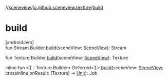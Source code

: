 //[sceneview](../../index.md)/[io.github.sceneview.texture](index.md)/[build](build.md)

# build

[androidJvm]\
fun Stream.Builder.[build](build.md)(sceneView: [SceneView](../io.github.sceneview/-scene-view/index.md)): Stream

fun Texture.Builder.[build](build.md)(sceneView: [SceneView](../io.github.sceneview/-scene-view/index.md)): Texture

inline fun &lt;[T](build.md) : Texture.Builder&gt; Deferred&lt;[T](build.md)&gt;.[build](build.md)(sceneView: [SceneView](../io.github.sceneview/-scene-view/index.md), crossinline onResult: (Texture) -&gt; [Unit](https://kotlinlang.org/api/latest/jvm/stdlib/kotlin/-unit/index.html)): Job
